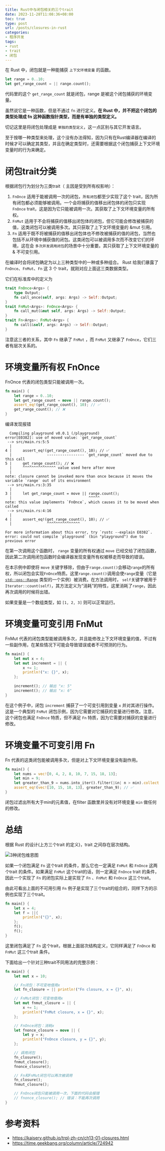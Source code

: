 ```yaml
---
title: Rust中与闭包相关的三个trait
date: 2023-11-28T11:08:36+08:00
toc: true
type: post
url: /posts/closures-in-rust
categories:
- 程序开发
tags:
- rust
- trait
- 闭包
---
```


在 Rust 中，闭包就是一种能捕获 `上下文环境变量` 的函数。

```rust
let range = 0..10;
let get_range_count = || range.count();  
```

代码里的这个 `get_range_count` 就是闭包，range 是被这个闭包捕获的环境变量。

虽然说它是一种函数，但是不通过 `fn` 进行定义。**在 Rust 中，并不把这个闭包的类型处理成 fn 这种函数指针类型，而是有单独的类型定义。**

切记这里是将闭包处理成是 `单独的类型定义`，这一点区别与其它开发语言。

至于按哪一种类型来处理，这个没有办法得知，因为只有在Rust编译器在编译的时候才可以确定其类型，并且在确定类型时，还需要根据这个闭包捕获上下文环境变量时的行为来确定。

# 闭包trait分类

根据闭包行为划分为三类trait（ 主因是受到所有权影响）：

1. `FnOnce` 适用于能被调用一次的闭包，`所有闭包`都至少实现了这个 trait，因为所有闭包都必须能够被调用。一个会将捕获的值移出闭包体的闭包只实现 `FnOnce` trait，这是因为它只能被调用一次。其获取了上下文环境变量的所有权。
2. `FnMut` 适用于不会将捕获的值移出闭包体的闭包，但它可能会修改被捕获的值，这类闭包可以被调用多次。其只获取了上下文环境变量的 &mut 引用。
3. `Fn` 适用于既不将被捕获的值移出闭包体也不修改被捕获的值的闭包，当然也包括不从环境中捕获值的闭包。这类闭包可以被调用多次而不改变它们的环境，这在会 `多次并发调用闭包`的场景中十分重要。其只获取了上下文环境变量的 & 不可变引用。

在编译时会将闭包确定为以上三种类型中的一种或多种组合。 Rust 给我们暴露了 `FnOnce`、`FnMut`、`Fn` 这 3 个 trait，就刚对应上面这三类数据类型。

它们在标准库中的定义为

```rust
trait FnOnce<Args> {
    type Output;
    fn call_once(self, args: Args) -> Self::Output;
}
trait FnMut<Args>: FnOnce<Args> {
    fn call_mut(&mut self, args: Args) -> Self::Output;
}
trait Fn<Args>: FnMut<Args> {
    fn call(&self, args: Args) -> Self::Output;
}
```

注意这三者的关系，其中 `Fn`  继承了 `FnMut` ，而 `FnMut`  又继承了 `FnOnce`，它们三者有层次关系的。

# 环境变量所有权 FnOnce

FnOnce 代表的闭包类型只能被调用一次。

```rust
fn main() {
    let range = 0..10;
    let get_range_count = move || range.count();
    assert_eq!(get_range_count(), 10); // ✅
    get_range_count(); // ❌
}
```

编译发现报错

```shell
  Compiling playground v0.0.1 (/playground)
error[E0382]: use of moved value: `get_range_count`
 --> src/main.rs:5:5
  |
4 |     assert_eq!(get_range_count(), 10); // ✅
  |                ----------------- `get_range_count` moved due to this call
5 |     get_range_count(); // ❌
  |     ^^^^^^^^^^^^^^^ value used here after move
  |
note: closure cannot be invoked more than once because it moves the variable `range` out of its environment
 --> src/main.rs:3:35
  |
3 |     let get_range_count = move || range.count();
  |                                   ^^^^^
note: this value implements `FnOnce`, which causes it to be moved when called
 --> src/main.rs:4:16
  |
4 |     assert_eq!(get_range_count(), 10); // ✅
  |                ^^^^^^^^^^^^^^^

For more information about this error, try `rustc --explain E0382`.
error: could not compile `playground` (bin "playground") due to previous error
```

在第一次调用这个函数时， `range` 变量的所有权通过 `move` 已经交给了闭包函数，因此第二次调用闭包函数时会编译器发现变量所有权被移走而导致的错误。

在本示例中即使将 `move` 关键字移除，但由于`range.count()`会移动`range`的所有权，所以闭包会实现`FnOnce`特质。这里`range.count()`调用会使`range`变量（它是 [`std::ops::Range`](https://doc.rust-lang.org/std/ops/struct.Range.html) 类型的一个实例）被消费。在方法调用时， `self`关键字被用于`Iterator::count(self)`，其方法定义为“消耗”的特性，这里消耗了`range`，因此再次调用的时候将出错。

如果变量是一个数组类型，如 `[1, 2, 3]` 则可以正常运行。



# 环境变量可变引用 FnMut

FnMut 代表的闭包类型能被调用多次，并且能修改上下文环境变量的值，不过有一些副作用，在某些情况下可能会导致错误或者不可预测的行为。

```rust
fn main() {
    let mut x = 4;
    let mut increment = || {
        x += 1;
        println!("x: {}", x);
    };
    
    increment(); // 输出 "x: 5"
    increment(); // 输出 "x: 6"
}
```

在这个例子中，闭包 `increment` 捕获了一个可变引用到变量 `x` 并对其进行操作。这是一个典型的 `FnMut` 闭包示例，因为它需要对它捕获的变量进行修改。注意，这个闭包也满足 `FnOnce` 特质，但不满足 `Fn` 特质，因为它需要对捕获的变量进行修改。

# 环境变量不可变引用  Fn

Fn 代表的这类闭包能被调用多次，但是对上下文环境变量没有副作用。

```rust
fn main() {
    let nums = vec![0, 4, 2, 8, 10, 7, 15, 18, 13];
    let min = 9;
    let greater_than_9 = nums.into_iter().filter(|&n| n > min).collect::<Vec<_>>();
    assert_eq!(vec![10, 15, 18, 13], greater_than_9); // ✅
}
```

闭包过滤出所有大于min的元素值，在filter 函数里并没有对环境变量 `min` 做任何的修改。

# 总结

根据 Rust 的设计(上方三个trait 的定义)，trait 之间存在层次结构。

![3种闭包维恩图](https://blogstatic.haohtml.com//uploads/2023/09/image-20231128124333557.png)

如果一个闭包满足 `Fn` 这个trait 的条件，那么它也一定满足 `FnMut` 和 `FnOnce` 这两个trait 的条件。如果满足 `FnMut` 这个trait的话，则一定满足 `FnOnce` trait 的条件，因此一个实现了 `Fn` 的闭包实际上是实现了 `Fn` 、`FnMut` 和 `FnOnce` 这三个trait。

由此可看出上面的不可用引用  `Fn` 例子是实现了三个trait的组合的，同样下方的示例也实现了三个trait。

```rust
fn main() {
    let x = 4;
    let f = ||{
        println!("{}", x);
    };
    f();
    f();
}
```

这里闭包满足了 `Fn` 这个trait，根据上面层次结构定义，它同样满足了 `FnOnce`  和 `FnMut` 这三个trait 条件。

下面给出一个针对三种trait不同用法的完整示例：

```rust
fn main() {
    let mut x = 10;

    // Fn闭包：不可变地借用x
    let fn_closure = || println!("Fn closure, x = {}", x);

    // FnMut闭包：可变地借用x
    let mut fnmut_closure = || {
        x += 1;
        println!("FnMut closure, x = {}", x);
    };

    // FnOnce闭包：消耗x
    let fnonce_closure = move || {
        let y = x;
        println!("FnOnce closure, y = {}", y);
    };

    // 调用闭包
    fn_closure();
    fnmut_closure();
    fnonce_closure();

    // Fn和FnMut闭包可以再次被调用
    fn_closure();
    fnmut_closure();

    // FnOnce闭包只能被调用一次，下面的代码会报错
    // fnonce_closure(); // 错误：不能再次调用
}
```





# 参考资料

- https://kaisery.github.io/trpl-zh-cn/ch13-01-closures.html
- https://time.geekbang.org/column/article/724942
